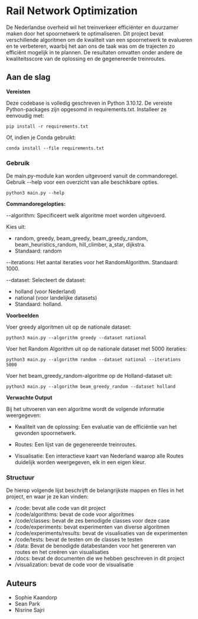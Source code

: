 # Rail Network Optimization
De Nederlandse overheid wil het treinverkeer efficiënter en duurzamer maken door het spoornetwerk te optimaliseren. Dit project bevat verschillende algoritmen om de kwaliteit van een spoornetwerk te evalueren en te verbeteren, waarbij het aan ons de taak was om de trajecten zo efficiënt mogelijk in te plannen. De resultaten omvatten onder andere de kwaliteitsscore van de oplossing en de gegenereerde treinroutes.


## Aan de slag

**Vereisten**

Deze codebase is volledig geschreven in Python 3.10.12. De vereiste Python-packages zijn opgesomd in requirements.txt. Installeer ze eenvoudig met:

```
pip install -r requirements.txt
``` 

Of, indien je Conda gebruikt:

```
conda install --file requirements.txt
```

### Gebruik

De main.py-module kan worden uitgevoerd vanuit de commandoregel. Gebruik --help voor een overzicht van alle beschikbare opties.

```
python3 main.py --help
```

**Commandoregelopties:**
 
--algorithm: Specificeert welk algoritme moet worden uitgevoerd. 

Kies uit:
- random, greedy, beam_greedy, beam_greedy_random, beam_heuristics_random, hill_climber, a_star, dijkstra.
- Standaard: random

--iterations: Het aantal iteraties voor het RandomAlgorithm. Standaard: 1000.

--dataset: Selecteert de dataset:
- holland (voor Nederland)
- national (voor landelijke datasets)
- Standaard: holland.

**Voorbeelden**

Voer greedy algoritmen uit op de nationale dataset:

```
python3 main.py --algorithm greedy --dataset national
```

Voer het Random Algorithm uit op de nationale dataset met 5000 iteraties:
```
python3 main.py --algorithm random --dataset national --iterations 5000
``` 

Voer het beam_greedy_random-algoritme op de Holland-dataset uit:

```
python3 main.py --algorithm beam_greedy_random --dataset holland
```

**Verwachte Output**

Bij het uitvoeren van een algoritme wordt de volgende informatie weergegeven:

- Kwaliteit van de oplossing: Een evaluatie van de efficiëntie van het gevonden spoornetwerk.

- Routes: Een lijst van de gegenereerde treinroutes.

- Visualisatie: Een interactieve kaart van Nederland waarop alle Routes duidelijk worden weergegeven, elk in een eigen kleur.

### Structuur

De hierop volgende lijst beschrijft de belangrijkste mappen en files in het project, en waar je ze kan vinden:

- /code: bevat alle code van dit project
- /code/algorithms: bevat de code voor algoritmes
- /code/classes: bevat de zes benodigde classes voor deze case
- /code/experiments: bevat experimenten van diverse algoritmen
- /code/experiments/results: bevat de visualisaties van de experimenten
- /code/tests: bevat de testen om de classes te testen
- /data: Bevat de benodigde databestanden voor het genereren van routes en het creëren van visualisaties
- /docs: bevat de documenten die we hebben geschreven in dit project
- /visualization: bevat de code voor de visualisatie

## Auteurs 

- Sophie Kaandorp
- Sean Park
- Nisrine Sajri 